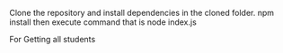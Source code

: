 Clone the repository and install dependencies in the cloned folder.
npm install
then execute command that is node index.js 

For Getting all students


